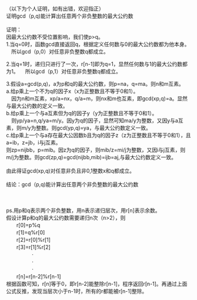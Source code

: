 （以下为个人证明，如有出错，欢迎指正）<br>
证明gcd（p,q)能计算出任意两个非负整数的最大公约数<br>
<br>
证明：<br>
因最大公约数不受位置影响，我们使p>q。<br>
1.当q=0时，函数gcd直接返回q，根据定义任何数与0的最大公约数都为他本身。
　所以gcd（p,0）对任意非负整数q都成立。<br>

2.当q=1时，递归只进行了一次，r[n-1]即为q=1，显然任何数与1的最大公约数都为1。
　所以gcd（p,1）对任意非负整数q都成立。<br>

3.假设a=gcd(p,q)，a为p和q的最大公约数，则p=na，q=ma。则n和m互素。<br>
a.给p乘上一个不为q的因子x（x为正整数且不等于0和1）。<br>
　因为n和m互素，xp/a=nx，q/a=m，则nx和m也互素，即gcd(xp,q)=a。显然与最大公约数的定义一致。<br>
b.给p乘上一个与a互素但为q的因子y（y为正整数且不等于0和1）。<br>
　则yp/ya=n,q/ya=m/y。因y为q的因子，显然可知ma/y为整数，又因y与a互素，则m/y为整数。则gcd(yp,q)=ya，与最大公约数定义一致。<br>
c.给p乘上一个与a存在最大公因数b且为q的因子z（z为正整数且不等于0和1），且a=ib，z=jb，i与j互素。<br>
则zp=nijbb，p=mib。因z为q的因子，则mib/z=mi/j为整数，又因i与j互素，则m/j为整数。则gcd(zp,q)=gcd(nijbb,mib)=ijb=aj,与最大公约数定义一致。<br>
<br>
由此得证gcd(xp,q)对任意非负且非0,1整数x和q都成立。<br>
<br>
结论：gcd（p,q)能计算出任意两个非负整数的最大公约数<br>
<br>
<br>
<br>
ps.用p和q表示两个非负整数，用n表示递归层次，用r[n]表示余数。<br>
假设计算p和q的最大公约数需要递归n次（n>2），则<br>
　　r[0]=p%q<br>
　　r[1]=q%r[0]<br>
　　r[2]=r[0]%r[1]<br>
　　r[3]=r[1]%r[2]<br>
　　　　　·<br>
　　　　　·<br>
　　　　　·<br>
　　r[n]=r[n-2]%r[n-1]<br>
根据函数可知，r[n]等于0，即r[n-2]能整除r[n-1]，程序返回r[n-1]。再通过上面公式反推，发现当层次小于n-1时，所有的r都能被r[n-1]整除。<br>